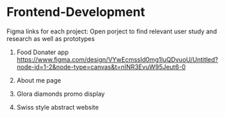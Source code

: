 ﻿# Frontend-Development
Figma links for each project:
Open porject to find relevant user study and research as well as prototypes

1) Food Donater app
   https://www.figma.com/design/VYwEcmssId0mg1IuQDvuoU/Untitled?node-id=1-2&node-type=canvas&t=nINR3EvuW95Jeut6-0

2) About me page

3) Glora diamonds promo display 

4) Swiss style abstract website
